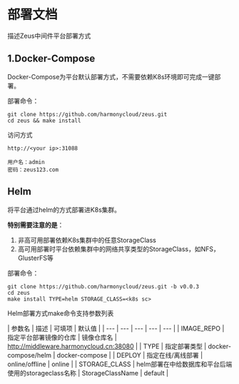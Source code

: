 # 部署文档

描述Zeus中间件平台部署方式

## 1.Docker-Compose

Docker-Compose为平台默认部署方式，不需要依赖K8s环境即可完成一键部署。

部署命令：
```
git clone https://github.com/harmonycloud/zeus.git
cd zeus && make install
```

访问方式

```
http://<your ip>:31088

用户名：admin
密码：zeus123.com
```

## Helm

将平台通过helm的方式部署进K8s集群。

**特别需要注意的是**：
1. 非高可用部署依赖K8s集群中的任意StorageClass
2. 高可用部署时平台依赖集群中的网络共享类型的StorageClass，如NFS，GlusterFS等

部署命令：
```
git clone https://github.com/harmonycloud/zeus.git -b v0.0.3
cd zeus
make install TYPE=helm STORAGE_CLASS=<k8s sc>
```

Helm部署方式make命令支持参数列表

| 参数名 | 描述 | 可填项 | 默认值 |
| --- | --- | --- | --- | --- |
| IMAGE_REPO | 指定平台部署镜像的仓库 | 镜像仓库名 | http://middleware.harmonycloud.cn:38080 |
| TYPE | 指定部署类型 | docker-compose/helm | docker-compose |
| DEPLOY | 指定在线/离线部署 | online/offline | online |
| STORAGE_CLASS | helm部署在中给数据库和平台后端使用的storageclass名称 | StorageClassName | default |
